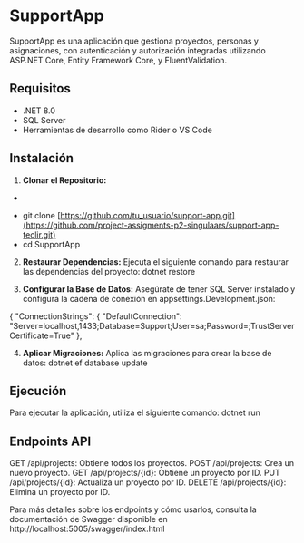 # SupportApp

SupportApp es una aplicación que gestiona proyectos, personas y asignaciones, con autenticación y autorización integradas utilizando ASP.NET Core, Entity Framework Core, y FluentValidation.

## Requisitos

- .NET 8.0
- SQL Server
- Herramientas de desarrollo como Rider o VS Code

## Instalación

1. **Clonar el Repositorio:**
  - ```bash
  - git clone [https://github.com/tu_usuario/support-app.git](https://github.com/project-assigments-p2-singulaars/support-app-teclir.git)
  - cd SupportApp

2. **Restaurar Dependencias:**
 Ejecuta el siguiente comando para restaurar las dependencias del proyecto: dotnet restore

3. **Configurar la Base de Datos:**
Asegúrate de tener SQL Server instalado y configura la cadena de conexión en appsettings.Development.json:

{
  "ConnectionStrings": {
    "DefaultConnection": "Server=localhost,1433;Database=Support;User=sa;Password=<Root1234>;TrustServerCertificate=True"
  },

4. **Aplicar Migraciones:**
Aplica las migraciones para crear la base de datos: dotnet ef database update

## Ejecución 
Para ejecutar la aplicación, utiliza el siguiente comando: dotnet run 

## Endpoints API 

GET /api/projects: Obtiene todos los proyectos.
POST /api/projects: Crea un nuevo proyecto.
GET /api/projects/{id}: Obtiene un proyecto por ID.
PUT /api/projects/{id}: Actualiza un proyecto por ID.
DELETE /api/projects/{id}: Elimina un proyecto por ID.

Para más detalles sobre los endpoints y cómo usarlos, consulta la documentación de Swagger disponible en http://localhost:5005/swagger/index.html








